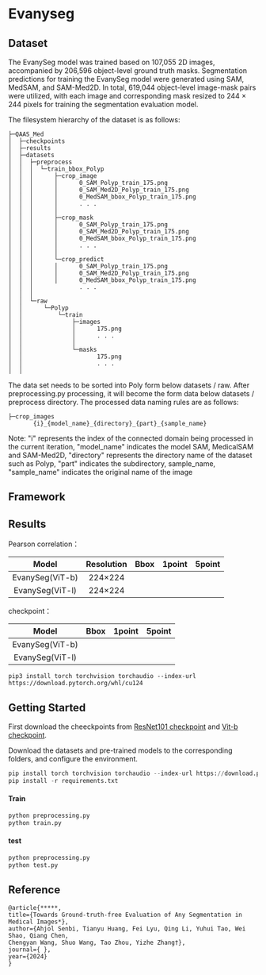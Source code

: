 # Evanyseg
## Dataset
The EvanySeg model was trained based on 107,055 2D images, accompanied by 206,596 object-level ground truth masks. Segmentation predictions for training the EvanySeg model were generated using SAM, MedSAM, and SAM-Med2D. In total, 619,044 object-level image-mask pairs were utilized, with each image and corresponding mask resized to 244 × 244 pixels for training the segmentation evaluation model.

The filesystem hierarchy of the dataset is as follows:

```
├─QAAS_Med
│  ├─checkpoints
│  ├─results
│  ├─datasets
│  │  ├─preprocess
│  │  │  └─train_bbox_Polyp
│  │  │      ├─crop_image
│  │  │      │      0_SAM_Polyp_train_175.png
│  │  │      │      0_SAM_Med2D_Polyp_train_175.png
│  │  │      │      0_MedSAM_bbox_Polyp_train_175.png
│  │  │      │      . . .
│  │  │      │      
│  │  │      ├─crop_mask
│  │  │      │      0_SAM_Polyp_train_175.png
│  │  │      │      0_SAM_Med2D_Polyp_train_175.png
│  │  │      │      0_MedSAM_bbox_Polyp_train_175.png
│  │  │      │      . . .
│  │  │      │      
│  │  │      └─crop_predict
│  │  │      │      0_SAM_Polyp_train_175.png
│  │  │      │      0_SAM_Med2D_Polyp_train_175.png
│  │  │      │      0_MedSAM_bbox_Polyp_train_175.png
│  │  │             . . .
│  │  │              
│  │  └─raw          
│  │      └─Polyp
│  │          └─train
│  │              ├─images
│  │              │      175.png
│  │              │      . . .
│  │              │      
│  │              └─masks
│  │                     175.png
│  │                     . . .
│  │         

```

The data set needs to be sorted into Poly form below datasets / raw. After preprocessing.py processing, it will become the form data below datasets / preprocess directory. The processed data naming rules are as follows:

```
├─crop_images
       {i}_{model_name}_{directory}_{part}_{sample_name}
```

Note: "i" represents the index of the connected domain being processed in the current iteration, "model_name" indicates the model SAM, MedicalSAM and SAM-Med2D, "directory" represents the directory name of the dataset such as Polyp, "part" indicates the subdirectory, sample_name, "sample_name" indicates the original name of the image

## Framework

## Results



Pearson correlation：

|      Model      | Resolution | Bbox | 1point | 5point |
| :-------------: | :--------: | :--: | :----: | :----: |
| EvanySeg(ViT-b) |  224×224   |      |        |        |
| EvanySeg(ViT-l) |  224×224   |      |        |        |

checkpoint：

|      Model      | Bbox | 1point | 5point |
| :-------------: | :--: | :----: | :----: |
| EvanySeg(ViT-b) |      |        |        |
| EvanySeg(ViT-l) |      |        |        |



```
pip3 install torch torchvision torchaudio --index-url https://download.pytorch.org/whl/cu124
```


## Getting Started

First download the cheeckpoints from [ResNet101 checkpoint](https://drive.google.com/file/d/1Hj7LwH8zIJUaiQmDOkHM6JUgxkoTyGpu/view?usp=drive_link) and  [Vit-b checkpoint](https://drive.google.com/file/d/1S_s8zUgv8V2F8LP_h_4HM96j1LWHzjBB/view?usp=drive_link). 

Download the datasets and pre-trained models to the corresponding folders, and configure the environment.

```python
pip install torch torchvision torchaudio --index-url https://download.pytorch.org/whl/cu124
pip install -r requirements.txt
```

#### Train

```python
python preprocessing.py
python train.py
```

#### test

```python
python preprocessing.py
python test.py
```



## Reference

```
@article{*****,
title={Towards Ground-truth-free Evaluation of Any Segmentation in Medical Images*},
author={Ahjol Senbi, Tianyu Huang, Fei Lyu, Qing Li, Yuhui Tao, Wei Shao, Qiang Chen,
Chengyan Wang, Shuo Wang, Tao Zhou, Yizhe Zhang†},
journal={ },
year={2024}
}
```

